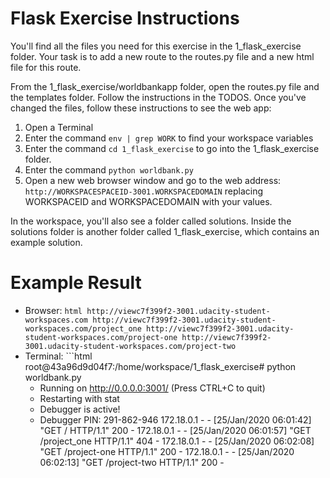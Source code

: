 # Flask Exercise Instructions

You'll find all the files you need for this exercise in the 1_flask_exercise folder. Your task is to add a new route to the routes.py file and a new html file for this route. 

From the 1_flask_exercise/worldbankapp folder, open the routes.py file and the templates folder. Follow the instructions in the TODOS. Once you've changed the files, follow these instructions to see the web app:
1. Open a Terminal
2. Enter the command `env | grep WORK` to find your workspace variables
3. Enter the command `cd 1_flask_exercise` to go into the 1_flask_exercise folder.
4. Enter the command `python worldbank.py`
5. Open a new web browser window and go to the web address:
`http://WORKSPACESPACEID-3001.WORKSPACEDOMAIN` replacing WORKSPACEID and WORKSPACEDOMAIN with your values.

In the workspace, you'll also see a folder called solutions. Inside the solutions folder is another folder called 1_flask_exercise, which contains an example solution.

# Example Result
   * Browser: 
    ```html
        http://viewc7f399f2-3001.udacity-student-workspaces.com
        http://viewc7f399f2-3001.udacity-student-workspaces.com/project_one
        http://viewc7f399f2-3001.udacity-student-workspaces.com/project-one
        http://viewc7f399f2-3001.udacity-student-workspaces.com/project-two
    ```
   * Terminal: 
    ```html
        root@43a96d9d04f7:/home/workspace/1_flask_exercise# python worldbank.py
        * Running on http://0.0.0.0:3001/ (Press CTRL+C to quit)
        * Restarting with stat
        * Debugger is active!
        * Debugger PIN: 291-862-946
        172.18.0.1 - - [25/Jan/2020 06:01:42] "GET / HTTP/1.1" 200 -
        172.18.0.1 - - [25/Jan/2020 06:01:57] "GET /project_one HTTP/1.1" 404 -
        172.18.0.1 - - [25/Jan/2020 06:02:08] "GET /project-one HTTP/1.1" 200 -
        172.18.0.1 - - [25/Jan/2020 06:02:13] "GET /project-two HTTP/1.1" 200 -
```